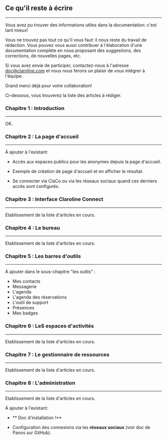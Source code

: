 ## Ce qu'il reste à écrire

---

Vous avez pu trouver des informations utiles dans la documentation: c'est tant mieux!

Vous ne trouvez pas tout ce qu'il vous faut: il nous reste du travail de rédaction. Vous pouvez vous aussi contribuer à l'élaboration d'une documentation complète en nous proposant des suggestions, des corrections, de nouvelles pages, etc.

Si vous avez envie de participer, contactez-nous à l'adresse  <doc@claroline.com> et nous nous ferons un plaisir de vous intégrer à l'équipe.

Grand merci déjà pour votre collaboration!

Ci-dessous, vous trouverez la liste des articles à rédiger.


### Chapitre 1 : Introduction

---

OK. 

### Chapitre 2 : La page d'accueil

---
À ajouter à l'existant:

* Accès aux espaces publics pour les anonymes depuis la page d'accueil.

* Exemple de création de page d'accueil et en afficher le résultat.

* Se connecter via ClaCo ou via les réseaux sociaux quand ces derniers accès sont configurés.



### Chapitre 3 : Interface Claroline Connect

---
Etablissement de la liste d'articles en cours. 

### Chapitre 4 : Le bureau

---
Etablissement de la liste d'articles en cours. 

### Chapitre 5 : Les barres d'outils

---

À ajouter dans le sous-chapitre "les outils"  :

- Mes contacts
- Messagerie
- L'agenda
- L'agenda des réservations
- L'outil de support
- Présences
- Mes badges

### Chapitre 6 : LeS espaces d'activités

---
Etablissement de la liste d'articles en cours. 

### Chapitre 7 : Le gestionnaire de ressources

---
Etablissement de la liste d'articles en cours. 

### Chapitre 8 : L'administration

---
Etablissement de la liste d'articles en cours. 

À ajouter à l'existant:

* ** Doc d'installation !**

* Configuration des connexions via les **réseaux sociaux** (voir doc de Panos sur GitHub).


